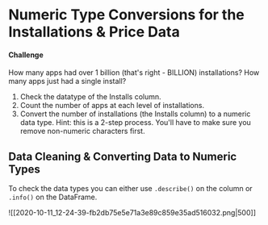 # Numeric Type Conversions for the Installations & Price Data

#### Challenge

How many apps had over 1 billion (that's right - BILLION) installations? How many apps just had a single install?

1. Check the datatype of the Installs column.
2. Count the number of apps at each level of installations.
3. Convert the number of installations (the Installs column) to a numeric data type. Hint: this is a 2-step process. You'll have to make sure you remove non-numeric characters first.

## Data Cleaning & Converting Data to Numeric Types

To check the data types you can either use `.describe()` on the column or `.info()` on the DataFrame.

![[2020-10-11_12-24-39-fb2db75e5e71a3e89c859e35ad516032.png|500]]
